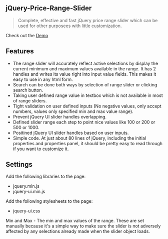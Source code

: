 ## jQuery-Price-Range-Slider
> Complete, effective and fast jQuery price range slider which can be used for other purposees with little customization. 

Check out the [Demo](https://codepen.io/GoldenGate/pen/BxmWwN)

## Features

* The range slider will accurately reflect active selections by display the current minimum and maximum values available in the range. It has 2 handles and writes its value right into input value fields. This makes it easy to use in any html form.
* Search can be done both ways by selection of range slider or clicking search button.
* Taking user defined range value in textbox which is not available in most of range sliders.
* Tight validation on user defined inputs (No negative values, only accept numbers, values only specified min and max value range).
* Prevent jQuery UI slider handles overlapping.
* Defined slider range each step to point nice values like 100 or 200 or 500 or 1000.
* Positined jQuery UI slider handles based on user inputs.
* Simple code. At just about 80 lines of jQuery, including the initial properties and properties panel, it should be pretty easy to read through if you want to customize it.

## Settings

Add the following libraries to the page:
 * jquery.min.js
 * jquery-ui.min.js
 
Add the following stylesheets to the page:
 * jquery-ui.css
 
Min and Max - The min and max values of the range. These are set manually because it's a simple way to make sure the slider is not adversely affected by any selections already made when the slider object loads.

